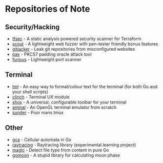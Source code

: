 # Repositories of Note

## Security/Hacking

- [tfsec](https://github.com/liamg/tfsec) - A static analysis powered security scanner for Terraform
- [scout](https://github.com/liamg/scout) - A lightweight web fuzzer with pen-tester friendly bonus features
- [gitjacker](https://github.com/liamg/gitjacker) - Leak git repositories from misconfigured websites
- [pax](https://github.com/liamg/pax) - PKCS7 padding oracle attack tool
- [furious](https://github.com/liamg/furious) - Lightweight port scanner

## Terminal

- [tml](https://github.com/liamg/tml) - An easy way to format/colour text for the terminal (for both Go and your shell scripts)
- [clinch](https://github.com/liamg/clinch) - Terminal UX module
- [shox](https://github.com/liamg/shox) - A universal, configurable toolbar for your terminal
- [aminal](https://github.com/liamg/aminal) - An OpenGL terminal emulator from scratch
- [sunder](https://github.com/liamg/sunder) - Poor mans tmux

## Other

- [gca](https://github.com/liamg/gca) - Cellular automata in Go
- [raytracing](https://github.com/liamg/raytracing) - Raytracing library (experimental learning project)
- [magic](https://github.com/liamg/magic) - Detect file type from content in pure Go
- [gomoon](https://github.com/liamg/gomoon) - A stupid library for calculating moon phase

